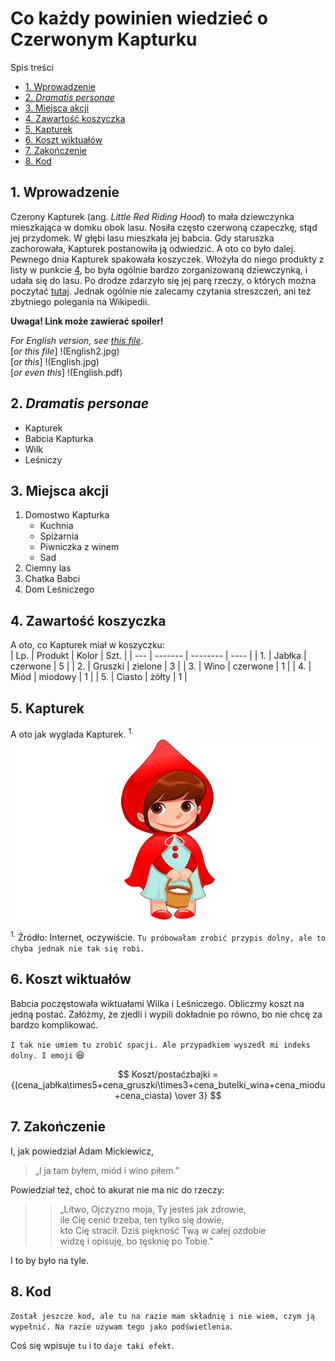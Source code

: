 # Co każdy powinien wiedzieć o Czerwonym Kapturku<!-- omit in toc -->  

Spis treści   

- [1. Wprowadzenie](#1-wprowadzenie)
- [2. _Dramatis personae_](#2-dramatis-personae)
- [3. Miejsca akcji](#3-miejsca-akcji)
- [4. Zawartość koszyczka](#4-zawartość-koszyczka)
- [5. Kapturek](#5-kapturek)
- [6. Koszt wiktuałów](#6-koszt-wiktuałów)
- [7. Zakończenie](#7-zakończenie)
- [8. Kod](#8-kod)



## 1. Wprowadzenie  

Czerony Kapturek (ang. _Little Red Riding Hood_) to mała dziewczynka mieszkająca w domku obok lasu. Nosiła często czerwoną czapeczkę, stąd jej przydomek. W głębi lasu mieszkała jej babcia. Gdy staruszka zachorowała, Kapturek postanowiła ją odwiedzić. A oto co było dalej.  
Pewnego dnia Kapturek spakowała koszyczek. Włożyła do niego produkty z listy w punkcie [4](#4), bo była ogólnie bardzo zorganizowaną dziewczynką, i udała się do lasu. 
Po drodze zdarzyło się jej parę rzeczy, o których można poczytać [tutaj](https://pl.wikipedia.org/wiki/Czerwony_Kapturek). Jednak ogólnie nie zalecamy czytania streszczeń, ani też zbytniego polegania na Wikipedii.

**Uwaga! Link może zawierać spoiler!**

_For English version, see [this file](../git/../praca%20domowa/English.pdf)_.  
[_or this file_] !(English2.jpg)  
[_or this_] !(English.jpg)  
[_or even this_] !(English.pdf)  

## 2. _Dramatis personae_

* Kapturek
* Babcia Kapturka
* Wilk
* Leśniczy

## 3. Miejsca akcji
1. Domostwo Kapturka        
    * Kuchnia 
    * Spiżarnia
    * Piwniczka z winem
    * Sad
2. Ciemny las
3. Chatka Babci
4. Dom Leśniczego

## <a name="4"></a>4. Zawartość koszyczka  
A oto, co Kapturek miał w koszyczku:  
| Lp. | Produkt | Kolor    | Szt. |
| --- | ------- | -------- | ---- |
| 1.  | Jabłka  | czerwone | 5    |
| 2.  | Gruszki | zielone  | 3    |
| 3.  | Wino    | czerwone | 1    |
| 4.  | Miód    | miodowy  | 1    |
| 5.  | Ciasto  | żółty    | 1    |

## 5. Kapturek  
A oto jak wyglada Kapturek. <sup>1.</sup>
![kapturek](czerwonykapturek.png "To jest Czerwony Kapturek")  

<sup>1.</sup> Źródło: Internet, oczywiście.  `Tu próbowałam zrobić przypis dolny, ale to chyba jednak nie tak się robi.`

## 6. Koszt wiktuałów  
Babcia poczęstowała wiktuałami Wilka i Leśniczego. Obliczmy koszt na jedną postać.  Załóżmy, że zjedli i wypili dokładnie po równo, bo nie chcę za bardzo komplikować.  

`I tak nie umiem tu zrobić spacji. Ale przypadkiem wyszedł mi indeks dolny. I emoji` :satisfied:

$$ 
Koszt/postaćzbajki = {(cena_jabłka\times5+cena_gruszki\times3+cena_butelki_wina+cena_miodu+cena_ciasta)  \over 3}
$$


## 7. Zakończenie  
I, jak powiedział Adam Mickiewicz,  
> „I ja tam byłem, miód i wino piłem.”

Powiedział też, choć to akurat nie ma nic do rzeczy:  

>> „Litwo,  Ojczyzno moja, Ty jesteś jak zdrowie,   
ile Cię cenić trzeba, ten tylko się dowie,   
kto Cię stracił. Dziś piękność Twą w całej ozdobie  
widzę i opisuję, bo tęsknię po Tobie."
>>  

I to by było na tyle.
## 8. Kod  
<!-- Example of a block of code -->  
`Został jeszcze kod, ale tu na razie mam składnię i nie wiem, czym ją wypełnić. Na razie używam tego jako podświetlenia`.  

Coś się wpisuje `tu` i to `daje taki efekt`. 
  


